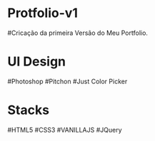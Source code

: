 # Protfolio-v1

#Cricação da primeira Versão do Meu Portfolio.
# UI Design
#Photoshop
#Pitchon
#Just Color Picker

# Stacks
#HTML5
#CSS3
#VANILLAJS
#JQuery
